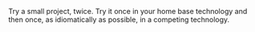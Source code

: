 
Try a small project, twice. Try it once in your home base technology and then once, as idiomatically as possible, in a competing technology.
